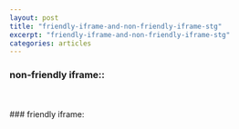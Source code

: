 ```yaml
---
layout: post
title: "friendly-iframe-and-non-friendly-iframe-stg"
excerpt: "friendly-iframe-and-non-friendly-iframe-stg"
categories: articles
---
```

### non-friendly iframe::
<br>
<div class="apester-media" data-media-id="5f759ee5fca9b93e0dae5641" height="350"></div><script async src="https://static.stg.apester.com/js/sdk/latest/apester-sdk.js"></script>
<br>
### friendly iframe:
<br>
<div class="apester-media" data-media-id="5f5641f0d7eb219f394f883e" height="600"></div><script async src="https://static.stg.apester.com/js/sdk/latest/apester-sdk.js"></script>
